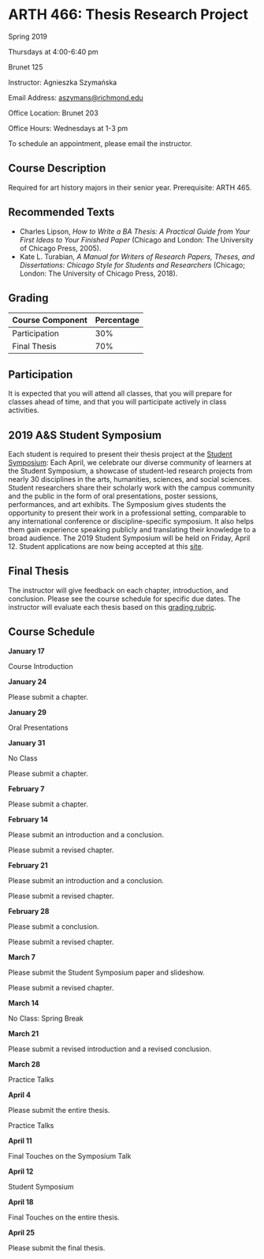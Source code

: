 # ARTH 466: Thesis Research Project
Spring 2019

Thursdays at 4:00-6:40 pm

Brunet 125

Instructor: Agnieszka Szymańska

Email Address: aszymans@richmond.edu

Office Location: Brunet 203

Office Hours: Wednesdays at 1-3 pm

To schedule an appointment, please email the instructor.

## Course Description
Required for art history majors in their senior year. Prerequisite: ARTH 465.

## Recommended Texts
* Charles Lipson, _How to Write a BA Thesis: A Practical Guide from Your First Ideas to Your Finished Paper_ (Chicago and London: The University of Chicago Press, 2005).
* Kate L. Turabian, _A Manual for Writers of Research Papers, Theses, and Dissertations: Chicago Style for Students and Researchers_ (Chicago; London: The University of Chicago Press, 2018).

## Grading

| Course Component | Percentage |
| ------------- | ------------- |
| Participation | 30% |
| Final Thesis | 70% |

## Participation
It is expected that you will attend all classes, that you will prepare for classes ahead of time, and that you will participate actively in class activities.

## 2019 A&S Student Symposium
Each student is required to present their thesis project at the [Student Symposium](https://as.richmond.edu/student-research/symposium/): Each April, we celebrate our diverse community of learners at the Student Symposium, a showcase of student-led research projects from nearly 30 disciplines in the arts, humanities, sciences, and social sciences. Student researchers share their scholarly work with the campus community and the public in the form of oral presentations, poster sessions, performances, and art exhibits. The Symposium gives students the opportunity to present their work in a professional setting, comparable to any international conference or discipline-specific symposium. It also helps them gain experience speaking publicly and translating their knowledge to a broad audience. The 2019 Student Symposium will be held on Friday, April 12. Student applications are now being accepted at this [site](https://as.richmond.edu/student-research/symposium/application.html).

## Final Thesis
The instructor will give feedback on each chapter, introduction, and conclusion. Please see the course schedule for specific due dates. The instructor will evaluate each thesis based on this [grading rubric](https://richmond.box.com/s/l6mfim7g16tidw6s7sras7dl3k6ksz3y).

## Course Schedule
**January 17**

Course Introduction

**January 24**

Please submit a chapter.

**January 29**

Oral Presentations

**January 31**

No Class

Please submit a chapter.

**February 7**

Please submit a chapter.

**February 14**

Please submit an introduction and a conclusion.

Please submit a revised chapter.

**February 21**

Please submit an introduction and a conclusion.

Please submit a revised chapter.

**February 28**

Please submit a conclusion.

Please submit a revised chapter.

**March 7**

Please submit the Student Symposium paper and slideshow.

Please submit a revised chapter.

**March 14**

No Class: Spring Break

**March 21**

Please submit a revised introduction and a revised conclusion.

**March 28**

Practice Talks

**April 4**

Please submit the entire thesis.

Practice Talks

**April 11**

Final Touches on the Symposium Talk

**April 12**

Student Symposium

**April 18**

Final Touches on the entire thesis.

**April 25**

Please submit the final thesis.
